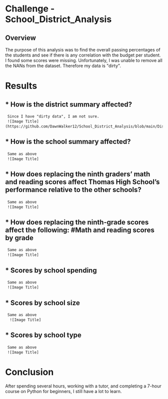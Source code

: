 # Challenge - School_District_Analysis

## Overview 
The purpose of this analysis was to find the overall passing percentages of the students and see if there is any correlation with the budget per student. I found some scores were missing. Unfortunately, I was unable to remove all the NANs from the dataset. Therefore my data is "dirty".

# Results

## * How is the district summary affected?
     Since I have "dirty data", I am not sure. 
     ![Image Title](https://github.com/DawnWalker12/School_District_Analysis/blob/main/District_Summary_DF.png)
  
          

## * How is the school summary affected?
     Same as above
     ![Image Title]

## * How does replacing the ninth graders’ math and reading scores affect Thomas High School’s performance relative to the other schools?
     Same as above
     ![Image Title]
## * How does replacing the ninth-grade scores affect the following: #Math and reading scores by grade
     Same as above
     ![Image Title]

## * Scores by school spending
     Same as above
     ![Image Title]

## * Scores by school size
     Same as above
      ![Image Title]

## * Scores by school type
     Same as above
     ![Image Title]

# Conclusion

After spending several hours, working with a tutor, and completing a 7-hour course on Python for beginners, I still have a lot to learn.
